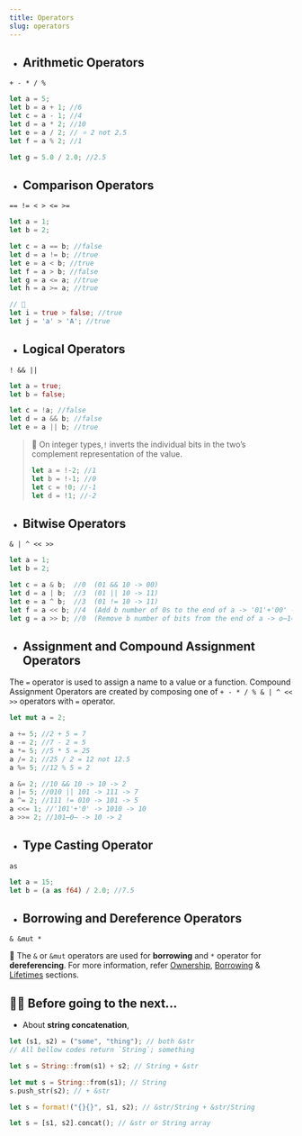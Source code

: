 ```yaml
---
title: Operators
slug: operators
---
```


- ## Arithmetic Operators
`+ - * / %`

```rust
let a = 5;
let b = a + 1; //6
let c = a - 1; //4
let d = a * 2; //10
let e = a / 2; // ⭐️ 2 not 2.5
let f = a % 2; //1

let g = 5.0 / 2.0; //2.5
```


- ## Comparison Operators
`== != < > <= >=`

```rust
let a = 1;
let b = 2;

let c = a == b; //false
let d = a != b; //true
let e = a < b; //true
let f = a > b; //false
let g = a <= a; //true
let h = a >= a; //true

// 🔎
let i = true > false; //true
let j = 'a' > 'A'; //true
```


- ## Logical Operators
`! && ||`

```rust
let a = true;
let b = false;

let c = !a; //false
let d = a && b; //false
let e = a || b; //true
```

> 🔎 On integer types,`!` inverts the individual bits in the two’s complement representation of the value.
>
> ```rust
> let a = !-2; //1
> let b = !-1; //0
> let c = !0; //-1
> let d = !1; //-2
> ```


- ## Bitwise Operators
`& | ^ << >>`

```rust
let a = 1;
let b = 2;

let c = a & b;  //0  (01 && 10 -> 00)
let d = a | b;  //3  (01 || 10 -> 11)
let e = a ^ b;  //3  (01 != 10 -> 11)
let f = a << b; //4  (Add b number of 0s to the end of a -> '01'+'00' -> 100)
let g = a >> b; //0  (Remove b number of bits from the end of a -> o̶1̶ -> 0)
```


- ## Assignment and Compound Assignment Operators

The `=` operator is used to assign a name to a value or a function. Compound Assignment Operators are created by composing one of `+ - * / % & | ^ << >>` operators with `=` operator.

```rust
let mut a = 2;

a += 5; //2 + 5 = 7
a -= 2; //7 - 2 = 5
a *= 5; //5 * 5 = 25
a /= 2; //25 / 2 = 12 not 12.5
a %= 5; //12 % 5 = 2

a &= 2; //10 && 10 -> 10 -> 2
a |= 5; //010 || 101 -> 111 -> 7
a ^= 2; //111 != 010 -> 101 -> 5
a <<= 1; //'101'+'0' -> 1010 -> 10
a >>= 2; //101̶0̶ -> 10 -> 2
```


- ## Type Casting Operator
`as`

```rust
let a = 15;
let b = (a as f64) / 2.0; //7.5
```


- ## Borrowing and Dereference Operators
`& &mut *`

🔎 The `&` or `&mut` operators are used for **borrowing** and `*` operator for **dereferencing**. For more information, refer [Ownership](/docs/ownership), [Borrowing](/docs/borrowing) & [Lifetimes](/docs/lifetimes) sections.


## 👨‍🏫 Before going to the next...

- About **string concatenation**,

```rust
let (s1, s2) = ("some", "thing"); // both &str
// All bellow codes return `String`; something

let s = String::from(s1) + s2; // String + &str

let mut s = String::from(s1); // String
s.push_str(s2); // + &str

let s = format!("{}{}", s1, s2); // &str/String + &str/String

let s = [s1, s2].concat(); // &str or String array
```
